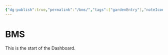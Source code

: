 ```yaml
---
{"dg-publish":true,"permalink":"/bms/","tags":["gardenEntry"],"noteIcon":"lightbulb"}
---
```


# BMS

This is the start of the Dashboard. 
